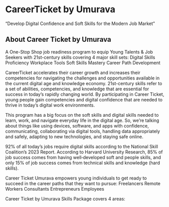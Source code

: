 # CareerTicket by Umurava
“Develop Digital Confidence and Soft Skills for the Modern Job Market”

## About Career Ticket by Umurava 

A One-Stop Shop  job readiness program to equip Young Talents & Job Seekers with 21st-century skills covering 4 major skill sets:
Digital Skills Proficiency
Workplace Tools 
Soft Skills Mastery
Career Path Development

CareerTicket accelerates their career growth and increases their competencies for navigating the challenges and opportunities available in the current digital age and knowledge economy. 21st-century skills refer to a set of abilities, competencies, and knowledge that are essential for success in today’s rapidly changing world. By participating in Career Ticket, young people gain competencies and digital confidence that are needed to thrive in today’s digital work environments.


This program has a big focus on the soft skills and digital skills needed to learn, work, and navigate everyday life in the digital age. So, we’re talking about things like using devices, software, and apps with confidence, communicating, collaborating via digital tools, handling data appropriately and safely, adapting to new technologies, and staying safe online. 

92% of all today’s jobs require digital skills according to the National Skill Coalition’s 2023 Report. 
According to Harvard University Research, 85% of job success comes from having well‐developed soft and people skills, and only 15% of job success comes from technical skills and knowledge (hard skills).


Career Ticket Umurava empowers young individuals to get ready to succeed in the career paths that they want to pursue: 
Freelancers
Remote Workers
Consultants 
Entrepreneurs
Employees

Career Ticket by Umurava Skills Package covers 4 areas: 



